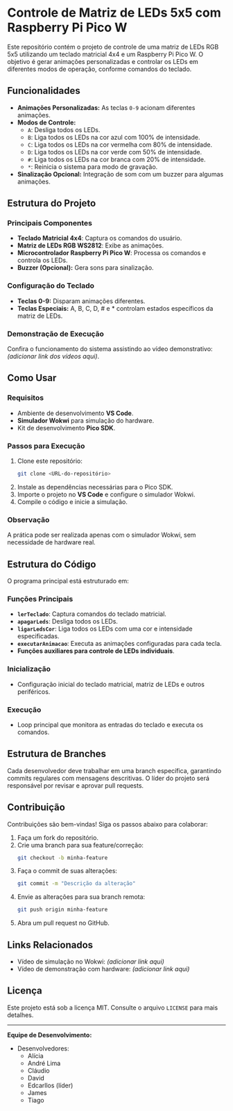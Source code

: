 # Controle de Matriz de LEDs 5x5 com Raspberry Pi Pico W

Este repositório contém o projeto de controle de uma matriz de LEDs RGB 5x5 utilizando um teclado matricial 4x4 e um Raspberry Pi Pico W. O objetivo é gerar animações personalizadas e controlar os LEDs em diferentes modos de operação, conforme comandos do teclado.

## Funcionalidades

- **Animações Personalizadas:** As teclas `0-9` acionam diferentes animações.
- **Modos de Controle:**
  - `A`: Desliga todos os LEDs.
  - `B`: Liga todos os LEDs na cor azul com 100% de intensidade.
  - `C`: Liga todos os LEDs na cor vermelha com 80% de intensidade.
  - `D`: Liga todos os LEDs na cor verde com 50% de intensidade.
  - `#`: Liga todos os LEDs na cor branca com 20% de intensidade.
  - `*`: Reinicia o sistema para modo de gravação.
- **Sinalização Opcional:** Integração de som com um buzzer para algumas animações.

## Estrutura do Projeto

### Principais Componentes
- **Teclado Matricial 4x4**: Captura os comandos do usuário.
- **Matriz de LEDs RGB WS2812**: Exibe as animações.
- **Microcontrolador Raspberry Pi Pico W**: Processa os comandos e controla os LEDs.
- **Buzzer (Opcional):** Gera sons para sinalização.

### Configuração do Teclado
- **Teclas 0-9:** Disparam animações diferentes.
- **Teclas Especiais:** A, B, C, D, # e * controlam estados específicos da matriz de LEDs.

### Demonstração de Execução
Confira o funcionamento do sistema assistindo ao vídeo demonstrativo: *(adicionar link dos vídeos aqui)*.

## Como Usar

### Requisitos
- Ambiente de desenvolvimento **VS Code**.
- **Simulador Wokwi** para simulação do hardware.
- Kit de desenvolvimento **Pico SDK**.

### Passos para Execução
1. Clone este repositório:
   ```bash
   git clone <URL-do-repositório>
   ```
2. Instale as dependências necessárias para o Pico SDK.
3. Importe o projeto no **VS Code** e configure o simulador Wokwi.
4. Compile o código e inicie a simulação.

### Observação
A prática pode ser realizada apenas com o simulador Wokwi, sem necessidade de hardware real.

## Estrutura do Código

O programa principal está estruturado em:

### Funções Principais
- **`lerTeclado`**: Captura comandos do teclado matricial.
- **`apagarLeds`**: Desliga todos os LEDs.
- **`ligarLedsCor`**: Liga todos os LEDs com uma cor e intensidade especificadas.
- **`executarAnimacao`**: Executa as animações configuradas para cada tecla.
- **Funções auxiliares para controle de LEDs individuais**.

### Inicialização
- Configuração inicial do teclado matricial, matriz de LEDs e outros periféricos.

### Execução
- Loop principal que monitora as entradas do teclado e executa os comandos.

## Estrutura de Branches

Cada desenvolvedor deve trabalhar em uma branch específica, garantindo commits regulares com mensagens descritivas. O líder do projeto será responsável por revisar e aprovar pull requests.

## Contribuição

Contribuições são bem-vindas! Siga os passos abaixo para colaborar:
1. Faça um fork do repositório.
2. Crie uma branch para sua feature/correção:
   ```bash
   git checkout -b minha-feature
   ```
3. Faça o commit de suas alterações:
   ```bash
   git commit -m "Descrição da alteração"
   ```
4. Envie as alterações para sua branch remota:
   ```bash
   git push origin minha-feature
   ```
5. Abra um pull request no GitHub.

## Links Relacionados
- Vídeo de simulação no Wokwi: *(adicionar link aqui)*
- Vídeo de demonstração com hardware: *(adicionar link aqui)*

## Licença

Este projeto está sob a licença MIT. Consulte o arquivo `LICENSE` para mais detalhes.

---

**Equipe de Desenvolvimento:**
- Desenvolvedores:
    - Alícia
    - André Lima
    - Cláudio
    - David
    - Edcarllos (líder)
    - James
    - Tiago

